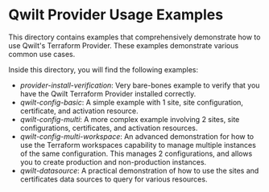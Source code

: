 # Qwilt Provider Usage Examples

This directory contains examples that comprehensively demonstrate how to use Qwilt's Terraform Provider.  These examples demonstrate various common use cases.

Inside this directory, you will find the following examples:
* *provider-install-verification*:  Very bare-bones example to verify that you have the Qwilt Terraform Provider installed correctly.
* *qwilt-config-basic*:  A simple example with 1 site, site configuration, certificate, and activation resource.
* *qwilt-config-multi*:  A more complex example involving 2 sites, site configurations, certificates, and activation resources.
* *qwilt-config-multi-workspace*:  An advanced demonstration for how to use the Terraform workspaces capability to manage multiple instances of the same configuration.  This manages 2 configurations, and allows you to create production and non-production instances.
* *qwilt-datasource*:  A practical demonstration of how to use the sites and certificates data sources to query for various resources.
